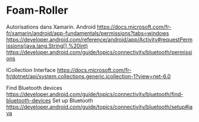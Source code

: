 # Foam-Roller

Autorisations dans Xamarin. Android
https://docs.microsoft.com/fr-fr/xamarin/android/app-fundamentals/permissions?tabs=windows
https://developer.android.com/reference/android/app/Activity#requestPermissions(java.lang.String[],%20int)
https://developer.android.com/guide/topics/connectivity/bluetooth/permissions

ICollection<T> Interface
https://docs.microsoft.com/fr-fr/dotnet/api/system.collections.generic.icollection-1?view=net-6.0

Find Bluetooth devices
https://developer.android.com/guide/topics/connectivity/bluetooth/find-bluetooth-devices
Set up Bluetooth
https://developer.android.com/guide/topics/connectivity/bluetooth/setup#java
